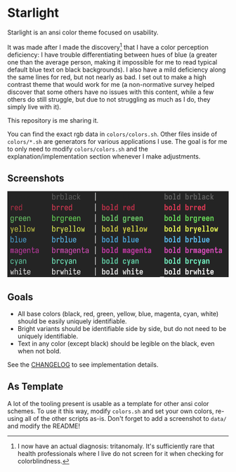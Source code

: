 # Starlight
Starlight is an ansi color theme focused on usability.

It was made after I made the discovery[^1] that I have a color perception deficiency: I have trouble differentiating between hues of blue (a greater one than the average person, making it impossible for me to read typical default blue text on black backgrounds).
I also have a mild deficiency along the same lines for red, but not nearly as bad.
I set out to make a high contrast theme that would work for me (a non-normative survey helped discover that some others have no issues with this content, while a few others do still struggle, but due to not struggling as much as I do, they simply live with it).
[^1]: I now have an actual diagnosis: tritanomaly. It's sufficiently rare that health professionals where I live do not screen for it when checking for colorblindness.

This repository is me sharing it.

You can find the exact rgb data in `colors/colors.sh`.
Other files inside of `colors/*.sh` are generators for various applications I use.
The goal is for me to only need to modify `colors/colors.sh` and the explanation/implementation section whenever I make adjustments.

## Screenshots
![Starlight](data/starlight.png)

## Goals
* All base colors (black, red, green, yellow, blue, magenta, cyan, white) should be easily uniquely identifiable.
* Bright variants should be identifiable side by side, but do not need to be uniquely identifiable.
* Text in any color (except black) should be legible on the black, even when not bold.

See the [CHANGELOG](CHANGELOG.md) to see implementation details.

## As Template
A lot of the tooling present is usable as a template for other ansi color schemes.
To use it this way, modify `colors.sh` and set your own colors, re-using all of the other scripts as-is.
Don't forget to add a screenshot to `data/` and modify the README!
